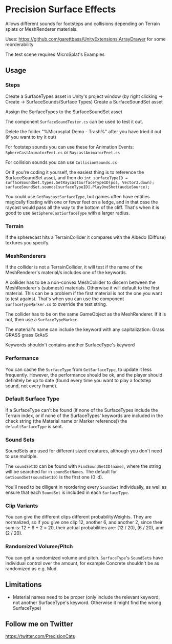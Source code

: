 # Precision Surface Effects

Allows different sounds for footsteps and collisions depending on Terrain splats or MeshRenderer materials.

Uses: https://github.com/garettbass/UnityExtensions.ArrayDrawer for some reorderability

The test scene requires MicroSplat's Examples

## Usage

### Steps
Create a SurfaceTypes asset in Unity's project window (by right clicking -> Create -> SurfaceSounds/Surface Types)
Create a SurfaceSoundSet asset

Assign the SurfaceTypes to the SurfaceSoundSet asset

The component `SurfaceSoundTester.cs` can be used to test it out.

Delete the folder "%Microsplat Demo - Trash%" after you have tried it out (if you want to try it out)

For footstep sounds you can use these for Animation Events:
`SphereCastAnimatorFeet.cs`
or
`RaycastAnimatorFeet.cs`

For collision sounds you can use
`CollisionSounds.cs`

Or if you're coding it yourself, the easiest thing is to reference the SurfaceSoundSet asset, and then do 
`int surfaceTypeID = surfaceSoundSet.types.GetRaycastSurfaceTypeID(pos, Vector3.down);`
`surfaceSoundSet.sounds[surfaceTypeID].PlayOneShot(audioSource);`

You could use `GetRaycastSurfaceType`, but games often have entities magically floating with one or fewer feet on a ledge, and in that case the raycast would pass all the way to the bottom of the cliff. That's when it is good to use `GetSphereCastSurfaceType` with a larger radius.

### Terrain
If the spherecast hits a TerrainCollider it compares with the Albedo (Diffuse) textures you specify.

### MeshRenderers
If the collider is not a TerrainCollider, it will test if the name of the MeshRenderer's material/s includes one of the keywords.

A collider has to be a non-convex MeshCollider to discern between the MeshRenderer's (submesh) materials. Otherwise it will default to the first material.
This can be a problem if the first material is not the one you want to test against.
That's when you can use the component `SurfaceTypeMarker.cs` to override the test string.

The collider has to be on the same GameObject as the MeshRenderer. If it is not, then use a `SurfaceTypeMarker`.

The material's name can include the keyword with any capitalization:
    Grass
    GRASS
    grass
    GrAsS
    
Keywords shouldn't contains another SurfaceType's keyword

### Performance
You can cache the `SurfaceType` from `GetSurfaceType`, to update it less frequently. However, the performance should be ok, and the player should definitely be up to date (found every time you want to play a footstep sound, not every frame).

### Default Surface Type
If a SurfaceType can't be found (if none of the SurfaceTypes include the Terrain index, or if none of the SurfaceTypes' keywords are included in the check string (the Material name or Marker reference)) the `defaultSurfaceType` is sent.

### Sound Sets
SoundSets are used for different sized creatures, although you don't need to use multiple. 

The `soundSetID` can be found with `FindSoundSetID(name)`, where the string will be searched for in `soundSetNames`.
The default for `GetSoundSet(soundSetID)` is the first one (0 id). 

You'll need to be diligent in reordering every `SoundSet` individually, as well as ensure that each `SoundSet` is included in each `SurfaceType`.

### Clip Variants
You can give the different clips different probabilityWeights. They are normalized, so if you give one clip 12, another 6, and another 2, since their sum is: 12 + 6 + 2 = 20, their actual probabilities are: (12 / 20), (6 / 20), and (2 / 20). 

### Randomized Volume/Pitch
You can get a randomized volume and pitch. `SurfaceType`'s `SoundSet`s have individual control over the amount, for example Concrete shouldn't be as randomized as e.g. Mud.

## Limitations

- Material names need to be proper (only include the relevant keyword, not another SurfaceType's keyword. Otherwise it might find the wrong SurfaceType)

## Follow me on Twitter

https://twitter.com/PrecisionCats

